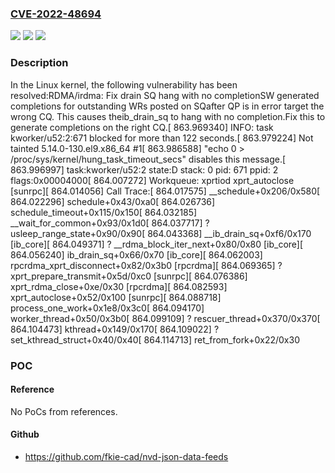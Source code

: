 ### [CVE-2022-48694](https://cve.mitre.org/cgi-bin/cvename.cgi?name=CVE-2022-48694)
![](https://img.shields.io/static/v1?label=Product&message=Linux&color=blue)
![](https://img.shields.io/static/v1?label=Version&message=bd2af69575f5%3C%2014d148401c52%20&color=brighgreen)
![](https://img.shields.io/static/v1?label=Vulnerability&message=n%2Fa&color=brighgreen)

### Description

In the Linux kernel, the following vulnerability has been resolved:RDMA/irdma: Fix drain SQ hang with no completionSW generated completions for outstanding WRs posted on SQafter QP is in error target the wrong CQ. This causes theib_drain_sq to hang with no completion.Fix this to generate completions on the right CQ.[  863.969340] INFO: task kworker/u52:2:671 blocked for more than 122 seconds.[  863.979224]       Not tainted 5.14.0-130.el9.x86_64 #1[  863.986588] "echo 0 > /proc/sys/kernel/hung_task_timeout_secs" disables this message.[  863.996997] task:kworker/u52:2   state:D stack:    0 pid:  671 ppid:     2 flags:0x00004000[  864.007272] Workqueue: xprtiod xprt_autoclose [sunrpc][  864.014056] Call Trace:[  864.017575]  __schedule+0x206/0x580[  864.022296]  schedule+0x43/0xa0[  864.026736]  schedule_timeout+0x115/0x150[  864.032185]  __wait_for_common+0x93/0x1d0[  864.037717]  ? usleep_range_state+0x90/0x90[  864.043368]  __ib_drain_sq+0xf6/0x170 [ib_core][  864.049371]  ? __rdma_block_iter_next+0x80/0x80 [ib_core][  864.056240]  ib_drain_sq+0x66/0x70 [ib_core][  864.062003]  rpcrdma_xprt_disconnect+0x82/0x3b0 [rpcrdma][  864.069365]  ? xprt_prepare_transmit+0x5d/0xc0 [sunrpc][  864.076386]  xprt_rdma_close+0xe/0x30 [rpcrdma][  864.082593]  xprt_autoclose+0x52/0x100 [sunrpc][  864.088718]  process_one_work+0x1e8/0x3c0[  864.094170]  worker_thread+0x50/0x3b0[  864.099109]  ? rescuer_thread+0x370/0x370[  864.104473]  kthread+0x149/0x170[  864.109022]  ? set_kthread_struct+0x40/0x40[  864.114713]  ret_from_fork+0x22/0x30

### POC

#### Reference
No PoCs from references.

#### Github
- https://github.com/fkie-cad/nvd-json-data-feeds

